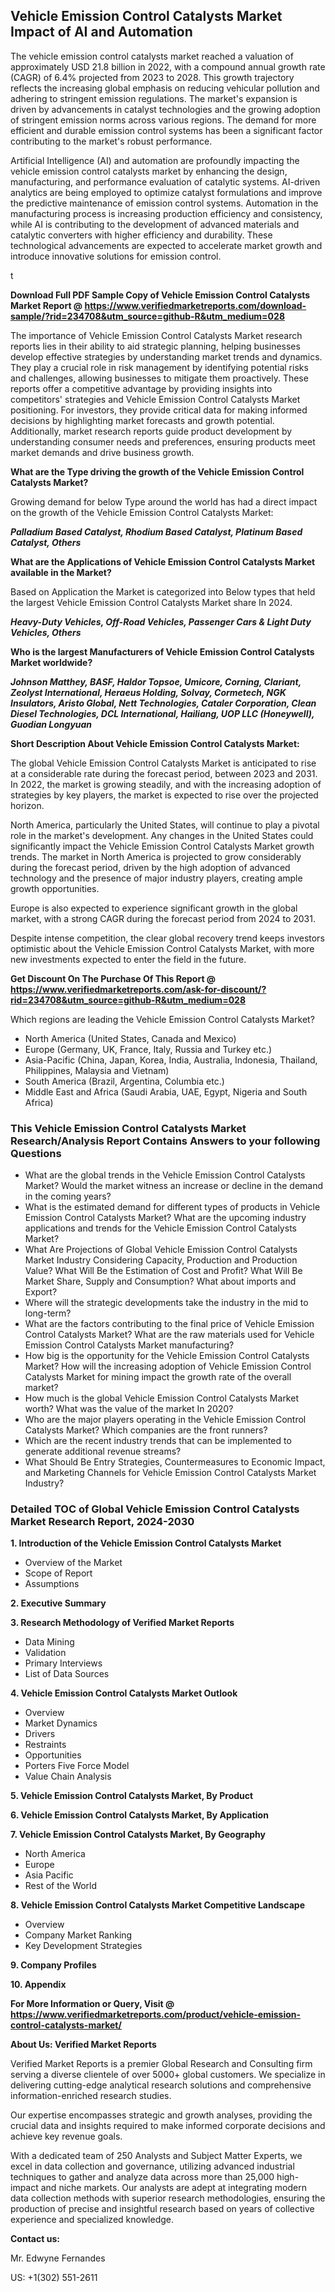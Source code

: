 <h2>Vehicle Emission Control Catalysts Market Impact of AI and Automation</h2><p>The vehicle emission control catalysts market reached a valuation of approximately USD 21.8 billion in 2022, with a compound annual growth rate (CAGR) of 6.4% projected from 2023 to 2028. This growth trajectory reflects the increasing global emphasis on reducing vehicular pollution and adhering to stringent emission regulations. The market's expansion is driven by advancements in catalyst technologies and the growing adoption of stringent emission norms across various regions. The demand for more efficient and durable emission control systems has been a significant factor contributing to the market's robust performance.</p><p>Artificial Intelligence (AI) and automation are profoundly impacting the vehicle emission control catalysts market by enhancing the design, manufacturing, and performance evaluation of catalytic systems. AI-driven analytics are being employed to optimize catalyst formulations and improve the predictive maintenance of emission control systems. Automation in the manufacturing process is increasing production efficiency and consistency, while AI is contributing to the development of advanced materials and catalytic converters with higher efficiency and durability. These technological advancements are expected to accelerate market growth and introduce innovative solutions for emission control.</p>t</p><p id="" class=""><strong>Download Full PDF Sample Copy of Vehicle Emission Control Catalysts Market Report @ <a href="https://www.verifiedmarketreports.com/download-sample/?rid=234708&utm_source=github-R&utm_medium=028" target="_blank">https://www.verifiedmarketreports.com/download-sample/?rid=234708&utm_source=github-R&utm_medium=028</a></strong></p><p>The importance of&nbsp;Vehicle Emission Control Catalysts Market research reports lies in their ability to aid strategic planning, helping businesses develop effective strategies by understanding market trends and dynamics. They play a crucial role in risk management by identifying potential risks and challenges, allowing businesses to mitigate them proactively. These reports offer a competitive advantage by providing insights into competitors' strategies and Vehicle Emission Control Catalysts Market positioning. For investors, they provide critical data for making informed decisions by highlighting market forecasts and growth potential. Additionally, market research reports guide product development by understanding consumer needs and preferences, ensuring products meet market demands and drive business growth.</p><p><strong>What are the&nbsp;Type driving the growth of the Vehicle Emission Control Catalysts Market?</strong></p><p id="" class="">Growing demand for below Type around the world has had a direct impact on the growth of the Vehicle Emission Control Catalysts Market:</p><em><strong>Palladium Based Catalyst, Rhodium Based Catalyst, Platinum Based Catalyst, Others</strong></em></p><strong>What are the&nbsp;Applications&nbsp;of Vehicle Emission Control Catalysts Market available in the Market?</strong></p><p id="" class="">Based on Application the Market is categorized into Below types that held the largest Vehicle Emission Control Catalysts Market share In 2024.</p><em><strong>Heavy-Duty Vehicles, Off-Road Vehicles, Passenger Cars & Light Duty Vehicles, Others</strong></em></p><strong>Who is the largest Manufacturers of Vehicle Emission Control Catalysts Market worldwide?</strong></p><p><em><strong>Johnson Matthey, BASF, Haldor Topsoe, Umicore, Corning, Clariant, Zeolyst International, Heraeus Holding, Solvay, Cormetech, NGK Insulators, Aristo Global, Nett Technologies, Cataler Corporation, Clean Diesel Technologies, DCL International, Hailiang, UOP LLC (Honeywell), Guodian Longyuan</strong></em></p><p id="" class=""><strong>Short Description About Vehicle Emission Control Catalysts Market:</strong></p><p>The global Vehicle Emission Control Catalysts Market is anticipated to rise at a considerable rate during the forecast period, between 2023 and 2031. In 2022, the market is growing steadily, and with the increasing adoption of strategies by key players, the market is expected to rise over the projected horizon.</p><p>North America, particularly the United States, will continue to play a pivotal role in the market's development. Any changes in the United States could significantly impact the Vehicle Emission Control Catalysts Market growth trends. The market in North America is projected to grow considerably during the forecast period, driven by the high adoption of advanced technology and the presence of major industry players, creating ample growth opportunities.</p><p>Europe is also expected to experience significant growth in the global market, with a strong CAGR during the forecast period from 2024 to 2031.</p><p>Despite intense competition, the clear global recovery trend keeps investors optimistic about the Vehicle Emission Control Catalysts Market, with more new investments expected to enter the field in the future.</p><p id="" class=""><strong>Get Discount On The Purchase Of This Report @ <a href="https://www.verifiedmarketreports.com/ask-for-discount/?rid=234708&utm_source=github-R&utm_medium=028" target="_blank">https://www.verifiedmarketreports.com/ask-for-discount/?rid=234708&utm_source=github-R&utm_medium=028</a></strong></p>Which regions are leading the Vehicle Emission Control Catalysts Market?</p><ul><li>North America (United States, Canada and Mexico)</li><li>Europe (Germany, UK, France, Italy, Russia and Turkey etc.)</li><li>Asia-Pacific (China, Japan, Korea, India, Australia, Indonesia, Thailand, Philippines, Malaysia and Vietnam)</li><li>South America (Brazil, Argentina, Columbia etc.)</li><li>Middle East and Africa (Saudi Arabia, UAE, Egypt, Nigeria and South Africa)</li></ul><h3 id="" class="">This Vehicle Emission Control Catalysts Market Research/Analysis Report Contains Answers to your following Questions</h3><ul><li>What are the global trends in the Vehicle Emission Control Catalysts Market? Would the market witness an increase or decline in the demand in the coming years?</li><li>What is the estimated demand for different types of products in Vehicle Emission Control Catalysts Market? What are the upcoming industry applications and trends for the Vehicle Emission Control Catalysts Market?</li><li>What Are Projections of Global Vehicle Emission Control Catalysts Market Industry Considering Capacity, Production and Production Value? What Will Be the Estimation of Cost and Profit? What Will Be Market Share, Supply and Consumption? What about imports and Export?</li><li>Where will the strategic developments take the industry in the mid to long-term?</li><li>What are the factors contributing to the final price of Vehicle Emission Control Catalysts Market? What are the raw materials used for Vehicle Emission Control Catalysts Market manufacturing?</li><li>How big is the opportunity for the Vehicle Emission Control Catalysts Market? How will the increasing adoption of Vehicle Emission Control Catalysts Market for mining impact the growth rate of the overall market?</li><li>How much is the global Vehicle Emission Control Catalysts Market worth? What was the value of the market In 2020?</li><li>Who are the major players operating in the Vehicle Emission Control Catalysts Market? Which companies are the front runners?</li><li>Which are the recent industry trends that can be implemented to generate additional revenue streams?</li><li>What Should Be Entry Strategies, Countermeasures to Economic Impact, and Marketing Channels for Vehicle Emission Control Catalysts Market Industry?</li></ul><h3 id="" class="">Detailed TOC of Global Vehicle Emission Control Catalysts Market Research Report, 2024-2030</h3><p id="" class=""><strong>1. Introduction of the Vehicle Emission Control Catalysts Market</strong></p><ul><li>Overview of the Market</li><li>Scope of Report</li><li>Assumptions</li></ul><p id="" class=""><strong>2. Executive Summary</strong></p><p id="" class=""><strong>3. Research Methodology of Verified Market Reports</strong></p><ul><li>Data Mining</li><li>Validation</li><li>Primary Interviews</li><li>List of Data Sources</li></ul><p id="" class=""><strong>4. Vehicle Emission Control Catalysts Market Outlook</strong></p><ul><li>Overview</li><li>Market Dynamics</li><li>Drivers</li><li>Restraints</li><li>Opportunities</li><li>Porters Five Force Model</li><li>Value Chain Analysis</li></ul><p id="" class=""><strong>5. Vehicle Emission Control Catalysts Market, By Product</strong></p><p id="" class=""><strong>6. Vehicle Emission Control Catalysts Market, By Application</strong></p><p id="" class=""><strong>7. Vehicle Emission Control Catalysts Market, By Geography</strong></p><ul><li>North America</li><li>Europe</li><li>Asia Pacific</li><li>Rest of the World</li></ul><p id="" class=""><strong>8. Vehicle Emission Control Catalysts Market Competitive Landscape</strong></p><ul><li>Overview</li><li>Company Market Ranking</li><li>Key Development Strategies</li></ul><p id="" class=""><strong>9. Company Profiles</strong></p><p id="" class=""><strong>10. Appendix</strong></p><p id="" class=""><strong>For More Information or Query, Visit @ <a href="https://www.verifiedmarketreports.com/product/vehicle-emission-control-catalysts-market/" target="_blank">https://www.verifiedmarketreports.com/product/vehicle-emission-control-catalysts-market/</a></strong></p><p id="" class=""><strong>About Us: Verified Market Reports</strong></p><p id="" class="">Verified Market Reports is a premier Global Research and Consulting firm serving a diverse clientele of over 5000+ global customers. We specialize in delivering cutting-edge analytical research solutions and comprehensive information-enriched research studies.</p><p id="" class="">Our expertise encompasses strategic and growth analyses, providing the crucial data and insights required to make informed corporate decisions and achieve key revenue goals.</p><p id="" class="">With a dedicated team of 250 Analysts and Subject Matter Experts, we excel in data collection and governance, utilizing advanced industrial techniques to gather and analyze data across more than 25,000 high-impact and niche markets. Our analysts are adept at integrating modern data collection methods with superior research methodologies, ensuring the production of precise and insightful research based on years of collective experience and specialized knowledge.</p><p id="" class=""><strong>Contact us:</strong></p><p id="" class="">Mr. Edwyne Fernandes</p><p id="" class="">US: +1(302) 551-2611</p>